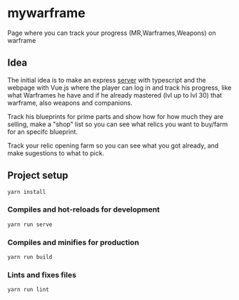 # mywarframe
Page where you can track your progress (MR,Warframes,Weapons) on warframe

## Idea

The initial idea is to make an express [server](https://github.com/brilvio/mywarframe-server) with typescript and the webpage with Vue.js where the player can log in and track his progress, like what Warframes he have and if he already mastered (lvl up to lvl 30) that warframe, also weapons and companions.

Track his blueprints for prime parts and show how for how much they are selling, make a "shop" list so you can see what relics you want to buy/farm for an specifc blueprint.

Track your relic opening farm so you can see what you got already, and make sugestions to what to pick.

## Project setup
```
yarn install
```

### Compiles and hot-reloads for development
```
yarn run serve
```

### Compiles and minifies for production
```
yarn run build
```

### Lints and fixes files
```
yarn run lint
```
